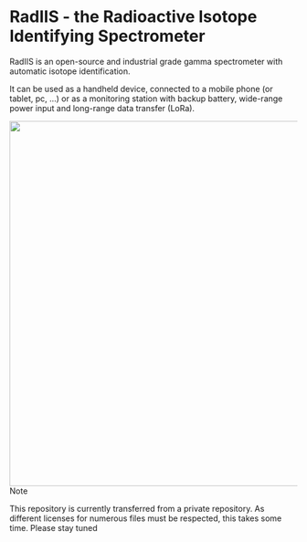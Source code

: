 # RadIIS - the Radioactive Isotope Identifying Spectrometer

RadIIS is an open-source and industrial grade gamma spectrometer with automatic isotope identification.

It can be used as a handheld device, connected to a mobile phone (or tablet, pc, …) or as a monitoring station with backup battery, wide-range power input and long-range data transfer (LoRa).

<img align="right" width="640" src="/Documentation/Pictures/RadIIS_Handheld.png">

> [!NOTE]
> This repository is currently transferred from a private repository. As different licenses for numerous files must be respected, this takes some time. Please stay tuned
